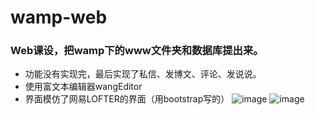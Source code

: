 # wamp-web
### Web课设，把wamp下的www文件夹和数据库提出来。
- 功能没有实现完，最后实现了私信、发博文、评论、发说说。
- 使用富文本编辑器wangEditor
- 界面模仿了网易LOFTER的界面（用bootstrap写的）
![image](https://wx2.sinaimg.cn/mw690/747777bbly1fmpwwdokq9j211j0hnq3x.jpg)
![image](https://wx4.sinaimg.cn/mw690/747777bbly1fmpwwgrw43j211s0hsmzx.jpg)

